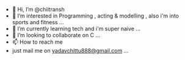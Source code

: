 - 👋 Hi, I’m @chiitransh
- 👀 I’m interested in Programming , acting & modelling , also i'm into sports and fitness ...
- 🌱 I’m currently learning tech and i'm super naive ...
- 💞️ I’m looking to collaborate on C ...
- 📫 How to reach me 
- just mail me on yadavchittu888@gmail.com ...

<!---
chiitransh/chiitransh is a ✨ special ✨ repository because its `README.md` (this file) appears on your GitHub profile.
You can click the Preview link to take a look at your changes.
--->

